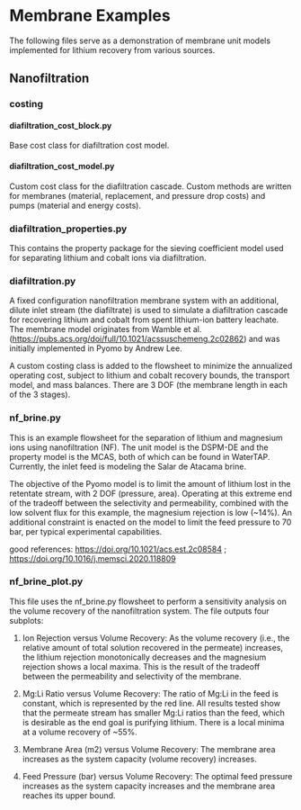 # Membrane Examples
The following files serve as a demonstration of membrane unit models implemented for lithium recovery from various sources.

## Nanofiltration
### costing
#### diafiltration_cost_block.py
Base cost class for diafiltration cost model.

#### diafiltration_cost_model.py
Custom cost class for the diafiltration cascade. Custom methods are written for membranes (material, replacement, and pressure drop costs) and pumps (material and energy costs).


### diafiltration_properties.py
This contains the property package for the sieving coefficient model used for separating lithium and cobalt ions via diafiltration.

### diafiltration.py
A fixed configuration nanofiltration membrane system with an additional, dilute inlet stream (the diafiltrate) is used to simulate a diafiltration cascade for recovering lithium and cobalt from spent lithium-ion battery leachate. The membrane model originates from Wamble et al. (https://pubs.acs.org/doi/full/10.1021/acssuschemeng.2c02862) and was initially implemented in Pyomo by Andrew Lee.

A custom costing class is added to the flowsheet to minimize the annualized operating cost, subject to lithium and cobalt recovery bounds, the transport model, and mass balances. There are 3 DOF (the membrane length in each of the 3 stages).

### nf_brine.py
This is an example flowsheet for the separation of lithium and magnesium ions using nanofiltration (NF). The unit model is the DSPM-DE and the property model is the MCAS, both of which can be found in WaterTAP. Currently, the inlet feed is modeling the Salar de Atacama brine. 

The objective of the Pyomo model is to limit the amount of lithium lost in the retentate stream, with 2 DOF (pressure, area). Operating at this extreme end of the tradeoff between the selectivity and permeability, combined with the low solvent flux for this example, the magnesium rejection is low (~14%). An additional constraint is enacted on the model to limit the feed pressure to 70 bar, per typical experimental capabilities.

good references: https://doi.org/10.1021/acs.est.2c08584 ; https://doi.org/10.1016/j.memsci.2020.118809

### nf_brine_plot.py
This file uses the nf_brine.py flowsheet to perform a sensitivity analysis on the volume recovery of the nanofiltration system. The file outputs four subplots:

1. Ion Rejection versus Volume Recovery: As the volume recovery (i.e., the relative amount of total solution recovered in the permeate) increases, the lithium rejection monotonically decreases and the magnesium rejection shows a local maxima. This is the result of the tradeoff between the permeability and selectivity of the membrane.

2. Mg:Li Ratio versus Volume Recovery: The ratio of Mg:Li in the feed is constant, which is represented by the red line. All results tested show that the permeate stream has smaller Mg:Li ratios than the feed, which is desirable as the end goal is purifying lithium. There is a local minima at a volume recovery of ~55%.

3. Membrane Area (m2) versus Volume Recovery: The membrane area increases as the system capacity (volume recovery) increases.

4. Feed Pressure (bar) versus Volume Recovery: The optimal feed pressure increases as the system capacity increases and the membrane area reaches its upper bound.
